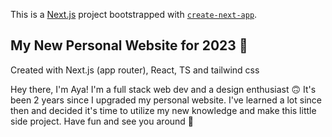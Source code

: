 This is a [Next.js](https://nextjs.org/) project bootstrapped with [`create-next-app`](https://github.com/vercel/next.js/tree/canary/packages/create-next-app).

## My New Personal Website for 2023 🎉

Created with Next.js (app router), React, TS and tailwind css

Hey there, I'm Aya! I'm a full stack web dev and a design enthusiast 🙃
It's been 2 years since I upgraded my personal website. 
I've learned a lot since then and decided it's time to utilize my new knowledge and make this little side project.
Have fun and see you around 🚀

